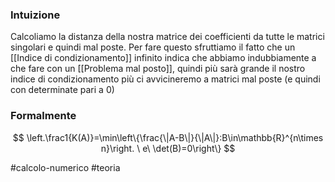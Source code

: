 ### Intuizione
Calcoliamo la distanza della nostra matrice dei coefficienti da tutte le matrici singolari e quindi mal poste. 
Per fare questo sfruttiamo il fatto che un [[Indice di condizionamento]] infinito indica che abbiamo indubbiamente a che fare con un [[Problema mal posto]], quindi più sarà grande il nostro indice di condizionamento più ci avvicineremo a matrici mal poste (e quindi con determinate pari a $0$) 
### Formalmente

$$
\left.\frac1{K(A)}=\min\left\{\frac{\|A-B\|}{\|A\|}:B\in\mathbb{R}^{n\times n}\right. \  e\  \det(B)=0\right\}
$$

#calcolo-numerico #teoria  